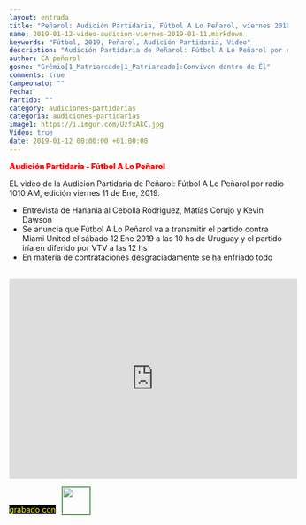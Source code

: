 ```yaml
---
layout: entrada
title: "Peñarol: Audición Partidaria, Fútbol A Lo Peñarol, viernes 2019-01-11 por 1010 AM"
name: 2019-01-12-video-audicion-viernes-2019-01-11.markdown
keywords: "Fútbol, 2019, Peñarol, Audición Partidaria, Video"
description: "Audición Partidaria de Peñarol: Fútbol A Lo Peñarol por radio 1010 AM, edición del viernes 11 de Ene 2019"
author: CA peñarol
gosne: "Grêmio[1_Matriarcado|1_Patriarcado]:Conviven dentro de Êl"
comments: true
Campeonato: ""
Fecha:
Partido: ""
category: audiciones-partidarias
categoria: audiciones-partidarias
image1: https://i.imgur.com/UzfxAkC.jpg
Video: true
date: 2019-01-12 00:00:00 +01:00:00
---
```

<!---
Campeonato: <span>{{ page.Campeonato }}</span><br>
Fecha: <span>{{ page.Fecha }}</span><br>
Encuentro: <span>{{ page.Partido }}</span><br>-->
<span style="color:red;font-weight:900">Audición Partidaria - Fútbol A Lo Peñarol</span>

EL video de la Audición Partidaria de Peñarol: Fútbol A Lo Peñarol por radio 1010 AM, edición viernes 11 de Ene, 2019.

  - Entrevista de Hanania al Cebolla Rodriguez, Matías Corujo y Kevin Dawson
  - Se anuncia que Fútbol A Lo Peñarol va a transmitir el partido contra Miami United el sábado 12 Ene 2019 a las 10 hs de Uruguay y el partido iría en diferido por VTV a las 12 hs
  - En materia de contrataciones desgraciadamente se ha enfriado todo

<br>

<iframe width="521" height="360" src="https://www.youtube.com/embed/BxF8isAHRUY" frameborder="0" allow="accelerometer; autoplay; encrypted-media; gyroscope; picture-in-picture" allowfullscreen></iframe>

<span style="color:yellow;background:black;margin-top:0px;">grabado con</span> <a href="http://ffmpeg.org"><img src="{{ site.url }}/images/ffmpeg.png" width="50px" style="border:1px solid green;vertical-align: sub;margin-left:7px;"></a>
